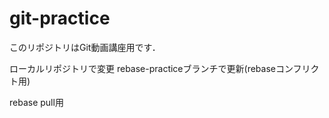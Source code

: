 ﻿# git-practice
このリポジトリはGit動画講座用です．

ローカルリポジトリで変更
rebase-practiceブランチで更新(rebaseコンフリクト用)

rebase pull用
